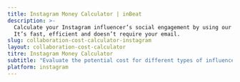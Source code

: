 ```yaml
---
title: Instagram Money Calculator | inBeat
description: >-
  Calculate your Instagram influencer’s social engagement by using our free engagement rate calculator online.
  It’s fast, efficient and doesn’t require your email.
slug: collaboration-cost-calculator-instagram
layout: collaboration-cost-calculator
titre: Instagram Money Calculator
subtitle: "Evaluate the potential cost for different types of influencer collaborations based on profile performance analytics."
platform: instagram
---
```

